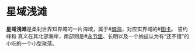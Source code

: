 # 星域浅滩
**星域浅滩**是柔刹世界知界域的一片海域，属于#[魂海](locations/sea-of-souls)，对应实界域的#[图卡](locations/tukar)。 誓约峰和 真义在其北部海岸，南部则是#[永节堡](locations/lasting-integrity)、长明以及一个纳兹认为有“还不错”的小吃的一个小型聚落。